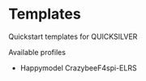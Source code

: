 # Templates
Quickstart templates for QUICKSILVER

Available profiles
* Happymodel CrazybeeF4spi-ELRS
